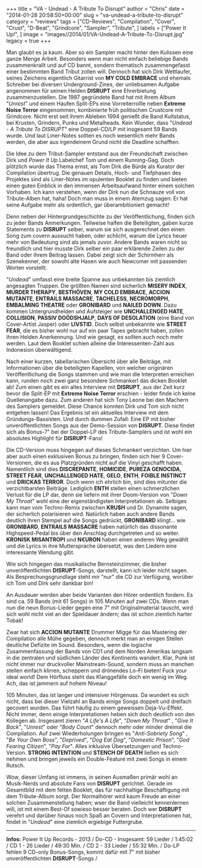 +++
title = "VA - Undead - A Tribute To Disrupt"
author = "Chris"
date = "2014-01-28 20:58:50+00:00"
slug = "va-undead-a-tribute-to-disrupt"
category = "reviews"
tags = ["CD-Reviews", "Compilation", "Cover", "Crust", "D-Beat", "Grindcore", "Sampler", "Tribute", ]
labels = ["Power It Up!", ]
image = "images//2014/01/VA-Undead-A-Tribute-To-Disrupt.jpg"
legacy = true
+++



Man glaubt es ja kaum. Aber so ein Sampler macht hinter den Kulissen eine ganze Menge Arbeit. Besonders wenn man nicht einfach beliebige Bands zusammenkrallt und auf CD bannt, sondern thematisch zusammengefasst einer bestimmten Band Tribut zollen will. Dennoch hat sich Dirk Wettlaufer, seines Zeichens eigentlich Gitarrist von **MY COLD EMBRACE** und ehemals Schreiber bei diversen Underground-Zines, der unliebsamen Aufgabe angenommen für seinen Helden **DISRUPT** eine Ehrerbietung zusammenzustellen. Die 1987 gegründete Band hat mit ihrem Album "_Unrest_" und einem Haufen Split-EPs eine Vorreiterrollle neben **Extreme Noise Terror** eingenommen, kombinierte früh politischen Crustcore mit Grindcore. Nicht erst seit ihrem Ableben 1994 genießt die Band Kultstatus, bei Krusten, Grindern, Punks und Metalheads. Kein Wunder, dass "_Undead - A Tribute To DISRUPT_" eine Doppel-CD/LP mit insgesamt 59 Bands wurde. Und laut Liner-Notes sollten es noch wesentlich mehr Bands werden, die aber aus irgendeinem Grund nicht die Deadline schafften.

Die Idee zu dem Tribut-Sampler entstand aus der Freundschaft zwischen Dirk und _Power It Up_ Labelchef Tom und einem Running-Gag. Doch plötzlich wurde das Thema ernst, als Tom Dirk die Bürde als Kurator der Compilation übertrug. Die genauen Details, Hoch- und Tiefphasen des Projektes sind als Liner-Notes im opulenten Booklet zu finden und bieten einen guten Einblick in den immensen Arbeitsaufwand hinter einem solchen Vorhaben. Ich kann verstehen, wenn der Dirk nun die Schnauze voll von Tribute-Alben hat, haha! Doch man muss in einem Atemzug sagen: Er hat seine Aufgabe mehr als ordentlich, gar überambitioniert gemacht!

Denn neben der Hintergrundgeschichte zu der Veröffentlichung, finden sich zu jeder Bands Anmerkungen. Teilweise halfen die Beteiligten, gaben kurze Statements zu **DISRUPT** selber, warum sie sich ausgerechnet den einen Song zum covern aussucht haben, oder schlicht, warum die Lyrics heuer mehr von Bedeutung sind als jemals zuvor. Andere Bands waren nicht so freundlich und hier musste Dirk selber ein paar erklärende Zeilen zu der Band oder ihrem Beitrag lassen. Dabei zeigt sich der Schirmherr als Szenekenner, der sowohl alte Hasen wie auch Newcomer mit passenden Worten vorstellt.

"_Undead_" umfasst eine breite Spanne aus unbekannten bis ziemlich angesagten Truppen. Die größten Namen sind sicherlich **MISERY INDEX**, **MURDER THERAPY**, **BESTHÖVEN**, **MY COLD EMBRACE**, **ACCION MUTANTE**, **ENTRAILS MASSACRE**, **TACHELESS**, **NECROMORPH**, **EMBALMING THEATRE** oder **GRONIBARD** und **NAILED DOWN**. Dazu kommen Untergrundhelden und Aufsteiger wie **UNCHALLENGED HATE**, **COLLISION**, **PASSIV DOÖDSHJALP**, **DAYS OF DESOLATION** (eine Band von Cover-Artist Jasper) oder **LIVSTID**. Doch selbst unbekannte wie **STREET FEAR**, die es bisher wohl nur auf ein paar Tapes gebracht haben, zollen ihren Helden Anerkennung. Und wie gesagt, es sollten auch noch mehr werden. Laut dem Booklet schien alleine die Interessenten-Zahl aus Indonesion überwältigend.

Nach einer kurzen, tabellarischen Übersicht über alle Beiträge, mit Informationen über die beteiligten Kapellen, von welcher originären Veröffentlichung die Songs stammen und wie man die Interpreten erreichen kann, runden noch zwei ganz besondere Schmankerl das dicken Booklet ab! Zum einen gibt es ein altes Interview mit **DISRUPT**, aus der Zeit kurz bevor die Split-EP mit **Extreme Noise Terror** erschien - leider finde ich keine Quellenangabe dazu. Zum anderen hat sich Tony Leone bei den Machern des Samplers gemeldet. Diese Chance konnten Dirk und Tom sich nicht entgehen lassen! Das Ergebnis ist ein aktuelles Interview mit dem Gründungs-Bassisten. Und durch dummen Zufall: Eine EP mit bisher unveröffentlichten Songs aus der Demo-Session von **DISRUPT**. Diese findet sich als Bonus-7" bei der Doppel-LP des Tribute-Samplers und ist wohl ein absolutes Highlight für **DISRUPT**-Fans!

Die CD-Version muss hingegen auf dieses Schmankerl verzichten. Um hier aber auch einen exklusiven Bonus zu bringen, finden sich hier 9 Cover-Versionen, die es aus Platzgründen nicht auf die Vinyl geschafft haben. Namentlich sind dies **DISCREPANTE**, **HOMICIDE**, **PUREZA GENOCIDA**, **STREET FEAR**, **UNCHALLENGED HATE**, **GELO**, **ENTH**, **FOIBLE INSTINCT** und **DRICKAS TERROR**. Doch wenn ich ehrlich bin, sind dies mitunter die verzichtbarsten Beiträge. Lediglich **ENTH** stellen einen schmerzlichen Verlust für die LP dar, denn sie liefern mit ihrer Doom-Version von "_Down My Throat_" wohl eine der eigenständigsten Interpretationen ab. Selbiges kann man vom Techno-Remix zwischen **KRU$H** und Dr. Dynamite sagen, der sicherlich polarisieren wird. Natürlich haben auch andere Bands deutlich ihren Stempel auf die Songs gedrückt, **GRONIBARD** klingt... wie **GRONIBARD**, **ENTRAILS MASSACRE** haben natürlich das dissonante Highspeed-Pedal bis über den Anschlag durchgetreten und so weiter. **KRONISK MISANTROPI** und **N€URON** haben einen anderen Weg gewählt und die Lyrics in ihre Muttersprache übersetzt, was den Liedern eine interessante Wendung gibt.

Wie sich hingegen das musikalische Bernsteinzimmer, die bisher unveröffentlichten **DISRUPT**-Songs, darstellt, kann ich leider nicht sagen. Als Besprechungsgrundlage steht mir "nur" die CD zur Verfügung, worüber ich  Tom und Dirk sehr dankbar bin!

An Ausdauer werden aber beide Varianten den Hörer ordentlich fordern. Es sind ca. 59 Bands (mit 61 Songs) in 105 Minuten auf zwei CDs. Wenn man nun die neun Bonus-Lieder gegen eine 7" mit Originalmaterial tauscht, wird sich wohl nicht viel an der Spieldauer ändern; das ist schon ziemlich harter Tobak!

Zwar hat sich **ACCION MUTANTE** Drummer Migge für das Mastering der Compilation alle Mühe gegeben, dennoch merkt man an einigen Stellen deutliche Defizite im Sound. Besonders, wenn die logische Zusammenfassung der Bands von CD1 und dem Norden Amerikas langsam in die zentralen und südlichen Länder des Kontinents wandert. Klar, Punk ist nicht immer nur druckvoller Mainstream-Sound, sondern muss an manchen stellen einfach klirren, scheppern und drönendes Lo-Fi bieten! Fuck your ideal world! Dem Hörfluss steht das Klanggefälle doch ein wenig im Weg. Ach, das ist jammern auf hohem Niveau!

105 Minuten, das ist langer und intensiver Hörgenuss. Da wundert es sich nicht, dass bei dieser Vielzahl an Bands einige Songs doppelt und dreifach gecovert wurden. Das führt häufig zu einem geweissen Deja-Vu-Effekt. Nicht immer, denn einige Interpretationen heben sich doch deutlich von den Kollegen ab. Insgesamt zieren "_A Life's A Life_", "_Down My Throat_" , "_Give It Back_", "_Unrest_" oder "_Body Count_" dennoch mehr oder minder dreimal die Compilation. Auf zwei Wiederholungen bringen es "_Anti-Sobriety Song_" , "_Be Your Own Boss_", "_Deprived_", "_Dog Eat Dog_", "_Domestic Prison_", "_God Fearing Citizen_", "_Pay For_". Alles inklusive Übersetzungen und Techno-Version. **STRONG INTENTION** und **STENCH OF DEATH** ließen es sich nehmen und bringen jeweils ein Double-Feature mit zwei Songs in einem Rutsch.

Wow, dieser Umfang ist immens, in seinen Ausmaßen primär wohl an Musik-Nerds und absolute Fans von **DISRUPT** gerichtet. Gerade im Gesamtbild mit dem fetten Booklet, das für nachhaltige Beschäftigung mit dem Tribute-Album sorgt. Der Normalhörer wird kaum Freude an einer solchen Zusammenstellung haben; wser die Band vielleicht kennenlernen will, ist mit einem Best-Of sowieso besser beraten. Doch wer **DISRUPT** verehrt und darüber hinaus noch Spaß an Covern und Interpretationen hat, findet in "_Undead_" eine ziemlich ergiebige Futtergrube.



---
**Infos:**
Power It Up Records - 2013 / 
Do-CD - Insgesamt:  59 Lieder / 1:45:02 / 
CD 1 - 26 Lieder / 49:30 Min. / 
CD 2 - 33 Lieder / 55:32 Min. / 
Do-LP fehlen 9 CD-only Bonus-Songs, kommt dafür mit 7" mit bisher unveröffentlichten **DISRUPT**-Songs / 
